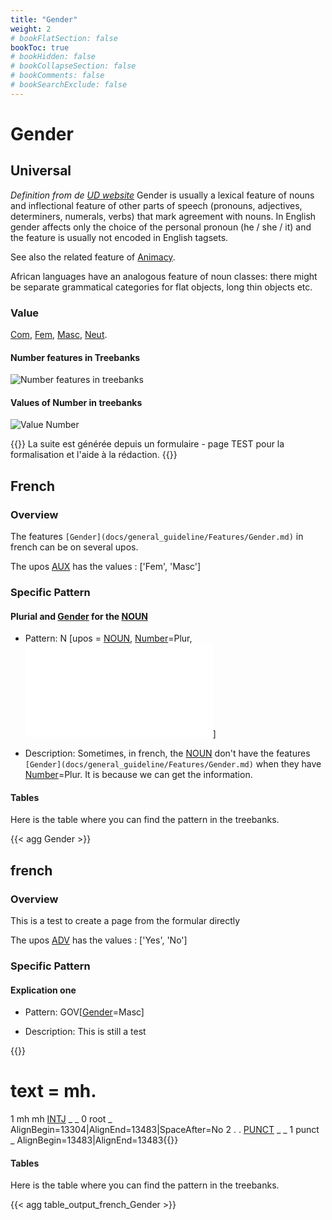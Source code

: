 ```yaml
---
title: "Gender"
weight: 2
# bookFlatSection: false
bookToc: true
# bookHidden: false
# bookCollapseSection: false
# bookComments: false
# bookSearchExclude: false
---
```

# Gender

## Universal

*Definition from de [UD website](https://universaldependencies.org/u/feat/Gender.html)*
Gender is usually a lexical feature of nouns and inflectional feature of other parts of speech (pronouns, adjectives, determiners, numerals, verbs) that mark agreement with nouns. In English gender affects only the choice of the personal pronoun (he / she / it) and the feature is usually not encoded in English tagsets.

See also the related feature of [Animacy](./Animacy.md).

African languages have an analogous feature of noun classes: there might be separate grammatical categories for flat objects, long thin objects etc.

### Value

[Com](https://universaldependencies.org/u/feat/Gender.html#Com),
[Fem](https://universaldependencies.org/u/feat/Gender.html#Fem),
[Masc](https://universaldependencies.org/u/feat/Gender.html#Masc),
[Neut](https://universaldependencies.org/u/feat/Gender.html#Neut).

#### Number features in Treebanks

![Number features in treebanks](/images/General_Guideline/Features/Gender/tables_feats.png)

#### Values of Number in treebanks

![Value Number](/images/General_Guideline/Features/Gender/tables_feats_value.png)

{{<hint info>}}
La suite est générée depuis un formulaire - page TEST pour la formalisation et l'aide à la rédaction.
{{</hint>}}

## French

### Overview
 The features `[Gender](docs/general_guideline/Features/Gender.md)` in french can be on several upos.

 The upos [AUX](docs/general_guideline/Upos/AUX.md) has the values : ['Fem', 'Masc']


### Specific Pattern

#### Plurial and [Gender](docs/general_guideline/Features/Gender.md) for the [NOUN](docs/general_guideline/Upos/NOUN.md) 

- Pattern: N [upos = [NOUN](docs/general_guideline/Upos/NOUN.md), [Number](docs/general_guideline/Features/Number.md)=Plur, ![Gender](docs/general_guideline/Features/Gender.md)]


- Description: Sometimes, in french, the [NOUN](docs/general_guideline/Upos/NOUN.md) don't have the features `[Gender](docs/general_guideline/Features/Gender.md)` when they have [Number](docs/general_guideline/Features/Number.md)=Plur. It is because we can get the information.

#### Tables

 Here is the table where you can find the pattern in the treebanks.

{{< agg Gender >}}



## french

### Overview

 This is a test to create a page from the formular directly 

 The upos [ADV](docs/general_guideline/Upos/ADV.md) has the values : ['Yes', 'No']


### Specific Pattern

#### Explication one 

- Pattern: GOV[[Gender](docs/general_guideline/Features/Gender.md)=Masc]


- Description: This is still a test

{{<conll>}} 
# text = mh.
1	mh	mh	[INTJ](docs/general_guideline/Upos/INTJ.md)	_	_	0	root	_	AlignBegin=13304|AlignEnd=13483|SpaceAfter=No
2	.	.	[PUNCT](docs/general_guideline/Upos/PUNCT.md)	_	_	1	punct	_	AlignBegin=13483|AlignEnd=13483{{</conll>}}

#### Tables

 Here is the table where you can find the pattern in the treebanks.

{{< agg table_output_french_Gender >}}


